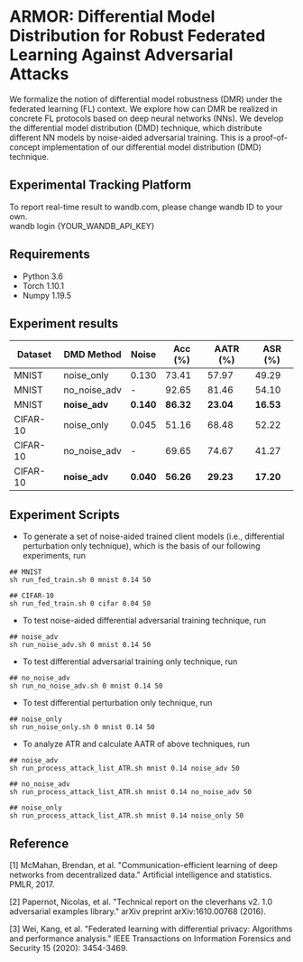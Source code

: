 # ARMOR: Differential Model Distribution for Robust Federated Learning Against Adversarial Attacks

We formalize the notion of differential model robustness (DMR) under the federated learning (FL) context.
We explore how can DMR be realized in concrete FL protocols based on deep neural networks (NNs).
We develop the differential model distribution (DMD) technique,
which distribute different NN models by noise-aided adversarial training.
This is a proof-of-concept implementation of our differential model distribution (DMD) technique.


## Experimental Tracking Platform
To report real-time result to wandb.com, please change wandb ID to your own. \
wandb login {YOUR_WANDB_API_KEY}

## Requirements
* Python 3.6
* Torch 1.10.1
* Numpy 1.19.5

## Experiment results

| Dataset | DMD Method | Noise  | Acc (%) | AATR (%) | ASR (%) 
| ------- | ---------- | ------ | ------- | -------- | ------- 
| MNIST | noise_only | 0.130 | 73.41 | 57.97 | 49.29
| MNIST | no_noise_adv | - | 92.65 | 81.46 | 54.10
| MNIST | **noise_adv** | **0.140** | **86.32** | **23.04** | **16.53**
| CIFAR-10 | noise_only | 0.045 | 51.16 | 68.48 | 52.22
| CIFAR-10 | no_noise_adv | - | 69.65 | 74.67 | 41.27
| CIFAR-10 | **noise_adv** | **0.040** | **56.26** | **29.23** | **17.20**

## Experiment Scripts

* To generate a set of noise-aided trained client models
(i.e., differential perturbation only technique), 
which is the basis of our following experiments, run
``` 
## MNIST
sh run_fed_train.sh 0 mnist 0.14 50
``` 
``` 
## CIFAR-10
sh run_fed_train.sh 0 cifar 0.04 50
``` 

* To test noise-aided differential adversarial training technique, run
``` 
## noise_adv
sh run_noise_adv.sh 0 mnist 0.14 50
``` 

* To test differential adversarial training only technique, run
``` 
## no_noise_adv
sh run_no_noise_adv.sh 0 mnist 0.14 50
``` 

* To test differential perturbation only technique, run
``` 
## noise_only
sh run_noise_only.sh 0 mnist 0.14 50
``` 

*  To analyze ATR and calculate AATR of above techniques, run
``` 
## noise_adv
sh run_process_attack_list_ATR.sh mnist 0.14 noise_adv 50
``` 
``` 
## no_noise_adv
sh run_process_attack_list_ATR.sh mnist 0.14 no_noise_adv 50
``` 
``` 
## noise_only
sh run_process_attack_list_ATR.sh mnist 0.14 noise_only 50
``` 

## Reference
[1] McMahan, Brendan, et al. "Communication-efficient learning of deep networks from decentralized data." Artificial intelligence and statistics. PMLR, 2017.

[2] Papernot, Nicolas, et al. "Technical report on the cleverhans v2. 1.0 adversarial examples library." arXiv preprint arXiv:1610.00768 (2016).

[3] Wei, Kang, et al. "Federated learning with differential privacy: Algorithms and performance analysis." IEEE Transactions on Information Forensics and Security 15 (2020): 3454-3469.